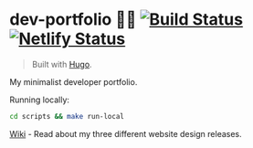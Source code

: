 # dev-portfolio 👨‍💻 [![Build Status](https://travis-ci.org/endormi/dev-portfolio.svg?branch=master)](https://travis-ci.org/endormi/dev-portfolio) [![Netlify Status](https://api.netlify.com/api/v1/badges/bea2cf2f-3454-4562-8740-5bd0476564ba/deploy-status)](https://app.netlify.com/sites/endormi-portfolio/deploys)

> Built with [Hugo](https://gohugo.io/).

My minimalist developer portfolio.

Running locally:

```sh
cd scripts && make run-local
```

[Wiki](https://github.com/endormi/dev-portfolio/wiki) - Read about my three different website design releases.
